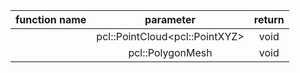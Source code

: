 |function name|parameter|return|
|:---:|:---:|:---:|
||pcl::PointCloud\<pcl::PointXYZ\>|void|
||pcl::PolygonMesh|void|

